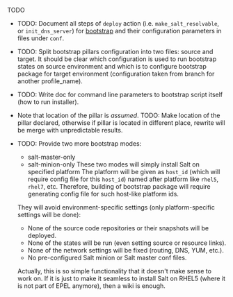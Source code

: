 TODO

*   TODO: Document all steps of `deploy` action (i.e. `make_salt_resolvable`,
    or `init_dns_server`) for [bootstrap][1] and their configuration
    parameters in files under `conf`.

*   TODO: Split bootstrap pillars configuration into two files:
    source and target.
    It should be clear which configuration is used to run bootstrap
    states on source environment and which is to configure bootstrap
    package for target environment (configuration taken from branch for
    another profile_name).

*   TODO: Write doc for command line parameters to bootstrap script itself (how
    to run installer).

*   Note that location of the pillar is _assumed_.
    TODO: Make location of the pillar declared, otherwise if pillar is
        located in different place, rewrite will be merge with
        unpredictable results.

*   TODO: Provide two more bootstrap modes:
    *   salt-master-only
    *   salt-minion-only
    These two modes will simply install Salt on specified platform
    The platform will be given as `host_id` (which will require config
    file for this `host_id`) named after platform like `rhel5`, `rhel7`, etc.
    Therefore, building of bootstrap package will require generating config
    file for such host-like platform ids.

    They will avoid environment-specific settings (only platform-specific
    settings will be done):
    *   None of the source code repositories or their snapshots will be deployed.
    *   None of the states will be run (even setting source or resource links).
    *   None of the network settings will be fixed (routing, DNS, YUM, etc.).
    *   No pre-configured Salt minion or Salt master conf files.

    Actually, this is so simple functionality that it doesn't make sense to 
    work on. If it is just to make it seamless to install Salt on RHEL5
    (where it is not part of EPEL anymore), then a wiki is enough.

[1]: docs/bootstrap/readme.md

